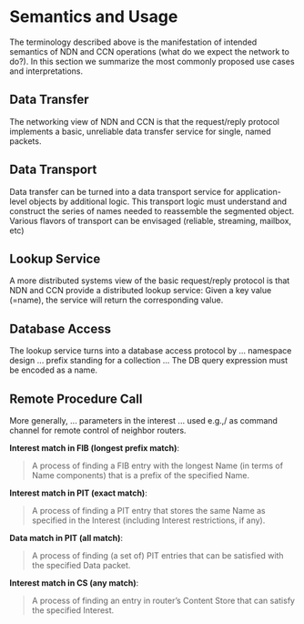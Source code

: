 # Semantics and Usage

The terminology described above is the manifestation of intended semantics of NDN and CCN operations (what do we expect the network to do?). In this section we summarize the most commonly proposed use cases and interpretations.

## Data Transfer

The networking view of NDN and CCN is that the request/reply protocol implements a basic, unreliable data transfer service for single, named packets.

## Data Transport

Data transfer can be turned into a data transport service for application-level objects by additional logic. This transport logic must understand and construct the series of names needed to reassemble the segmented object. Various flavors of transport can be envisaged (reliable, streaming, mailbox, etc)

## Lookup Service

A more distributed systems view of the basic request/reply protocol is that NDN and CCN provide a distributed lookup service: Given a key value (=name), the service will return the corresponding value.

## Database Access

The lookup service turns into a database access protocol by ... namespace design ... prefix standing for a collection ... The DB query expression must be encoded as a name.

## Remote Procedure Call

More generally, ... parameters in the interest ... used e.g.,/ as command channel for remote control of neighbor routers.

**Interest match in FIB (longest prefix match)**:

> A process of finding a FIB entry with the longest Name (in terms of Name components) that is a prefix of the specified Name.

**Interest match in PIT (exact match)**:

> A process of finding a PIT entry that stores the same Name as specified in the Interest (including Interest restrictions, if any).

**Data match in PIT (all match)**:

> A process of finding (a set of) PIT entries that can be satisfied with the specified Data packet.

**Interest match in CS (any match)**:

> A process of finding an entry in router’s Content Store that can satisfy the specified Interest.

